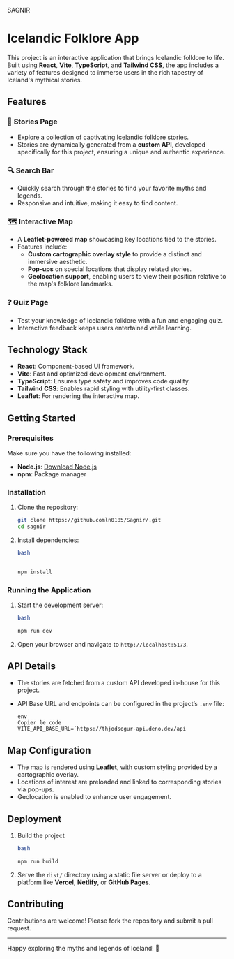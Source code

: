 SAGNIR
# Icelandic Folklore App

This project is an interactive application that brings Icelandic folklore to life. Built using **React**, **Vite**, **TypeScript**, and **Tailwind CSS**, the app includes a variety of features designed to immerse users in the rich tapestry of Iceland's mythical stories.

## Features

### 📜 **Stories Page**
- Explore a collection of captivating Icelandic folklore stories.
- Stories are dynamically generated from a **custom API**, developed specifically for this project, ensuring a unique and authentic experience.

### 🔍 **Search Bar**
- Quickly search through the stories to find your favorite myths and legends.
- Responsive and intuitive, making it easy to find content.

### 🗺️ **Interactive Map**
- A **Leaflet-powered map** showcasing key locations tied to the stories.
- Features include:
  - **Custom cartographic overlay style** to provide a distinct and immersive aesthetic.
  - **Pop-ups** on special locations that display related stories.
  - **Geolocation support**, enabling users to view their position relative to the map's folklore landmarks.

### ❓ **Quiz Page**
- Test your knowledge of Icelandic folklore with a fun and engaging quiz.
- Interactive feedback keeps users entertained while learning.

## Technology Stack

- **React**: Component-based UI framework.
- **Vite**: Fast and optimized development environment.
- **TypeScript**: Ensures type safety and improves code quality.
- **Tailwind CSS**: Enables rapid styling with utility-first classes.
- **Leaflet**: For rendering the interactive map.

## Getting Started

### Prerequisites
Make sure you have the following installed:
- **Node.js**: [Download Node.js](https://nodejs.org/)
- **npm**: Package manager

### Installation
1. Clone the repository:
   ```bash
   git clone https://github.comln0185/Sagnir/.git
   cd sagnir

2. Install dependencies:
    
    ```bash
    bash
  
    
    npm install
    
    ```

### Running the Application

1. Start the development server:
    
    ```bash
    bash
  
    npm run dev
    
    ```
    
2. Open your browser and navigate to `http://localhost:5173`.

## API Details

- The stories are fetched from a custom API developed in-house for this project.
- API Base URL and endpoints can be configured in the project’s `.env` file:
    
    ```
    env
    Copier le code
    VITE_API_BASE_URL=`https://thjodsogur-api.deno.dev/api
    
    ```
    

## Map Configuration

- The map is rendered using **Leaflet**, with custom styling provided by a cartographic overlay.
- Locations of interest are preloaded and linked to corresponding stories via pop-ups.
- Geolocation is enabled to enhance user engagement.

## Deployment

1. Build the project
    
    ```bash
    bash
  
    npm run build
    
    ```
    
2. Serve the `dist/` directory using a static file server or deploy to a platform like **Vercel**, **Netlify**, or **GitHub Pages**.

## Contributing

Contributions are welcome! Please fork the repository and submit a pull request.

---

Happy exploring the myths and legends of Iceland! 🌋

